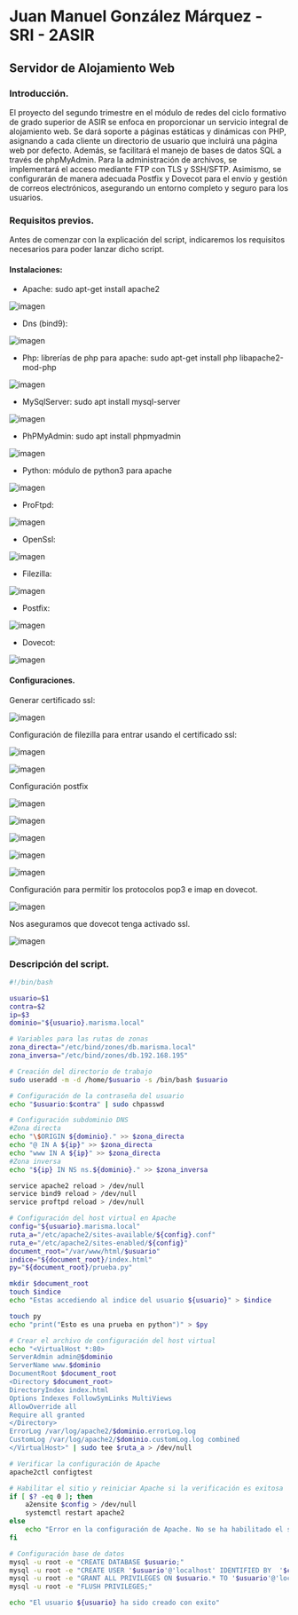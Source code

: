 # Juan Manuel González Márquez - SRI - 2ASIR
## Servidor de Alojamiento Web
### Introducción.
El proyecto del segundo trimestre en el módulo de redes del ciclo formativo de grado superior de ASIR se enfoca en proporcionar un servicio integral de alojamiento web. Se dará soporte a páginas estáticas y dinámicas con PHP, asignando a cada cliente un directorio de usuario que incluirá una página web por defecto. Además, se facilitará el manejo de bases de datos SQL a través de phpMyAdmin. Para la administración de archivos, se implementará el acceso mediante FTP con TLS y SSH/SFTP. Asimismo, se configurarán de manera adecuada Postfix y Dovecot para el envío y gestión de correos electrónicos, asegurando un entorno completo y seguro para los usuarios.
### Requisitos previos.
Antes de comenzar con la explicación del script, indicaremos los requisitos necesarios para poder lanzar dicho script.
#### Instalaciones:
- Apache: sudo apt-get install apache2

![imagen](https://github.com/CrqzyRod/SRI2T/assets/122454007/dc8dbe2b-f739-4cdc-8e0d-003def38c2a5)

- Dns (bind9):

![imagen](https://github.com/CrqzyRod/SRI2T/assets/122454007/d81ebfcc-db5d-4cd1-b8ef-fe8ce89f9234)

- Php: librerías de php para apache: sudo apt-get install php libapache2-mod-php

![imagen](https://github.com/CrqzyRod/SRI2T/assets/122454007/027e9cd5-7c46-4146-a875-3e75a8065bc5)

- MySqlServer: sudo apt install mysql-server

![imagen](https://github.com/CrqzyRod/SRI2T/assets/122454007/1cd272a6-afe4-4c69-bace-f29339412583)

- PhPMyAdmin: sudo apt install phpmyadmin

![imagen](https://github.com/CrqzyRod/SRI2T/assets/122454007/f680971d-153e-4e35-af3e-1df74cb13233)

- Python: módulo de python3 para apache

![imagen](https://github.com/CrqzyRod/SRI2T/assets/122454007/bddd8ece-f359-4b46-afd2-7404f99b55cf)

- ProFtpd:

![imagen](https://github.com/CrqzyRod/SRI2T/assets/122454007/a4249d4f-e46e-450c-88d3-b9eaa1b9abcd)

- OpenSsl:

![imagen](https://github.com/CrqzyRod/SRI2T/assets/122454007/66894870-bc5f-4995-b5c8-c00594347848)

- Filezilla:

![imagen](https://github.com/CrqzyRod/SRI2T/assets/122454007/0c205d6a-5e05-454a-a2eb-9520cd61945e)

- Postfix:

![imagen](https://github.com/CrqzyRod/SRI2T/assets/122454007/f5d47abd-cd8b-40f6-ba6e-54a9b9fa26f8)

- Dovecot:
  
![imagen](https://github.com/CrqzyRod/SRI2T/assets/122454007/2e7a2eb4-ee4e-4c9a-9d2a-cc8fa6e0d5aa)

#### Configuraciones.

Generar certificado ssl: 

![imagen](https://github.com/CrqzyRod/SRI2T/assets/122454007/b82f0fe8-e171-4129-bbbb-772e637270fa)

Configuración de filezilla para entrar usando el certificado ssl:

![imagen](https://github.com/CrqzyRod/SRI2T/assets/122454007/c2419953-927e-4615-b3c1-87da7cd525be)

![imagen](https://github.com/CrqzyRod/SRI2T/assets/122454007/712d6aab-2f62-49df-8faf-e97b55dcf9d5)

Configuración postfix

![imagen](https://github.com/CrqzyRod/SRI2T/assets/122454007/bc4b6c23-cef5-4ece-8b30-f9c74622fd83)

![imagen](https://github.com/CrqzyRod/SRI2T/assets/122454007/8655aae5-392a-4e27-9588-f2f1b8ca00ef)

![imagen](https://github.com/CrqzyRod/SRI2T/assets/122454007/40a67db0-a7bf-4694-8957-bc3d317cc30f)

![imagen](https://github.com/CrqzyRod/SRI2T/assets/122454007/3b39a732-06af-492e-a767-dc40a6bc85aa)

![imagen](https://github.com/CrqzyRod/SRI2T/assets/122454007/298b259c-17b7-4182-a8ff-c7a237c3d24e)

Configuración para permitir los protocolos pop3 e imap en dovecot.

![imagen](https://github.com/CrqzyRod/SRI2T/assets/122454007/82752456-b3dc-4d89-bc15-a7c2b56e14a0)

Nos aseguramos que dovecot tenga activado ssl.

![imagen](https://github.com/CrqzyRod/SRI2T/assets/122454007/7b7ef802-576c-42c4-856c-77cd1e710d60)

### Descripción del script.
```bash
#!/bin/bash

usuario=$1
contra=$2
ip=$3
dominio="${usuario}.marisma.local"

# Variables para las rutas de zonas
zona_directa="/etc/bind/zones/db.marisma.local"
zona_inversa="/etc/bind/zones/db.192.168.195"

# Creación del directorio de trabajo
sudo useradd -m -d /home/$usuario -s /bin/bash $usuario

# Configuración de la contraseña del usuario
echo "$usuario:$contra" | sudo chpasswd

# Configuración subdominio DNS
#Zona directa
echo "\$ORIGIN ${dominio}." >> $zona_directa
echo "@ IN A ${ip}" >> $zona_directa
echo "www IN A ${ip}" >> $zona_directa
#Zona inversa
echo "${ip} IN NS ns.${dominio}." >> $zona_inversa

service apache2 reload > /dev/null
service bind9 reload > /dev/null
service proftpd reload > /dev/null

# Configuración del host virtual en Apache
config="${usuario}.marisma.local"
ruta_a="/etc/apache2/sites-available/${config}.conf"
ruta_e="/etc/apache2/sites-enabled/${config}"
document_root="/var/www/html/$usuario"
indice="${document_root}/index.html"
py="${document_root}/prueba.py"

mkdir $document_root
touch $indice
echo "Estas accediendo al indice del usuario ${usuario}" > $indice

touch py
echo "print("Esto es una prueba en python")" > $py

# Crear el archivo de configuración del host virtual
echo "<VirtualHost *:80>
ServerAdmin admin@$dominio
ServerName www.$dominio
DocumentRoot $document_root
<Directory $document_root>
DirectoryIndex index.html
Options Indexes FollowSymLinks MultiViews
AllowOverride all
Require all granted
</Directory>
ErrorLog /var/log/apache2/$dominio.errorLog.log
CustomLog /var/log/apache2/$dominio.customLog.log combined
</VirtualHost>" | sudo tee $ruta_a > /dev/null

# Verificar la configuración de Apache
apache2ctl configtest

# Habilitar el sitio y reiniciar Apache si la verificación es exitosa
if [ $? -eq 0 ]; then
    a2ensite $config > /dev/null
    systemctl restart apache2
else
    echo "Error en la configuración de Apache. No se ha habilitado el sitio."
fi

# Configuración base de datos
mysql -u root -e "CREATE DATABASE $usuario;"
mysql -u root -e "CREATE USER '$usuario'@'localhost' IDENTIFIED BY  '$contra';"
mysql -u root -e "GRANT ALL PRIVILEGES ON $usuario.* TO '$usuario'@'localhost';"
mysql -u root -e "FLUSH PRIVILEGES;"

echo "El usuario ${usuario} ha sido creado con exito"
```
